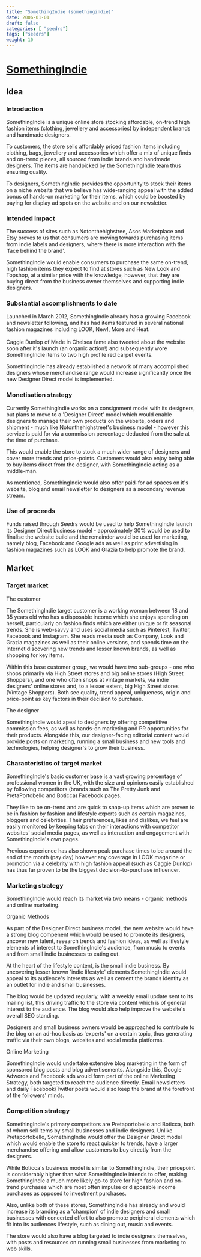 ```yaml
---
title: "SomethingIndie (somethingindie)"
date: 2006-01-01
draft: false
categories: [ "seedrs"]
tags: ["seedrs"]
weight: 10
---
```


# [SomethingIndie](https://www.seedrs.com/somethingindie)

## Idea

### Introduction

SomethingIndie is a unique online store stocking affordable, on-trend high fashion items (clothing, jewellery and accessories) by independent brands and handmade designers.

To customers, the store sells affordably priced fashion items including clothing, bags, jewellery and accessories which offer a mix of unique finds and on-trend pieces, all sourced from indie brands and handmade designers. The items are handpicked by the SomethingIndie team thus ensuring quality.

To designers, SomethingIndie provides the opportunity to stock their items on a niche website that we believe has wide-ranging appeal with the added bonus of hands-on marketing for their items, which could be boosted by paying for display ad spots on the website and on our newsletter.

### Intended impact

The success of sites such as Notonthehighstree, Asos Marketplace and Etsy proves to us that consumers are moving towards purchasing items from indie labels and designers, where there is more interaction with the 'face behind the brand'.

SomethingIndie would enable consumers to purchase the same on-trend, high fashion items they expect to find at stores such as New Look and Topshop, at a similar price with the knowledge, however, that they are buying direct from the business owner themselves and supporting indie designers.

### Substantial accomplishments to date

Launched in March 2012, SomethingIndie already has a growing Facebook and newsletter following, and has had items featured in several national fashion magazines including LOOK, New!, More and Heat. <br> <br>Caggie Dunlop of Made in Chelsea fame also tweeted about the website soon after it's launch (an organic action!) and subsequently wore SomethingIndie items to two high profile red carpet events.

SomethingIndie has already established a network of many accomplished designers whose merchandise range would increase significantly once the new Designer Direct model is implemented.

### Monetisation strategy

Currently SomethingIndie works on a consignment model with its designers, but plans to move to a 'Designer Direct' model which would enable designers to manage their own products on the website, orders and shipment - much like Notonthehighstreet's business model - however this service is paid for via a commission percentage deducted from the sale at the time of purchase.

This would enable the store to stock a much wider range of designers and cover more trends and price-points. Customers would also enjoy being able to buy items direct from the designer, with SomethingIndie acting as a middle-man.

As mentioned, SomethingIndie would also offer paid-for ad spaces on it's website, blog and email newsletter to designers as a secondary revenue stream.

### Use of proceeds

Funds raised through Seedrs would be used to help SomethingIndie launch its Designer Direct business model - approximately 30% would be used to finalise the website build and the remainder would be used for marketing, namely blog, Facebook and Google ads as well as print advertising in fashion magazines such as LOOK and Grazia to help promote the brand.

## Market

### Target market

The customer

The SomethingIndie target customer is a working woman between 18 and 35 years old who has a disposable income which she enjoys spending on herself, particularly on fashion finds which are either unique or fit seasonal trends. She is web-savvy and uses social media such as Pinterest, Twitter, Facebook and Instagram. She reads media such as Company, Look and Grazia magazines as well as their online versions, and spends time on the Internet discovering new trends and lesser known brands, as well as shopping for key items.

Within this base customer group, we would have two sub-groups - one who shops primarily via High Street stores and big online stores (High Street Shoppers), and one who often shops at vintage markets, via indie designers' online stores and, to a lesser extent, big High Street stores (Vintage Shoppers). Both see quality, trend appeal, uniqueness, origin and price-point as key factors in their decision to purchase.

The designer

SomethingIndie would apeal to designers by offering competitive commission fees, as well as hands-on marketing and PR opportunities for their products. Alongside this, our designer-facing editorial content would provide posts on marketing, running a small business and new tools and technologies, helping designer's to grow their business.

### Characteristics of target market

SomethingIndie's basic customer base is a vast growing percentage of professional women in the UK, with the size and opinions easily established by following competitors (brands such as The Pretty Junk and PretaPortobello and Boticca) Facebook pages.

They like to be on-trend and are quick to snap-up items which are proven to be in fashion by fashion and lifestyle experts such as certain magazines, bloggers and celebrities. Their preferences, likes and dislikes, we feel are easily monitored by keeping tabs on their interactions with competitor websites' social media pages, as well as interaction and engagement with SomethingIndie's own pages.

Previous experience has also shown peak purchase times to be around the end of the month (pay day) however any coverage in LOOK magazine or promotion via a celebrity with high fashion appeal (such as Caggie Dunlop) has thus far proven to be the biggest decision-to-purchase influencer.

### Marketing strategy

SomethingIndie would reach its market via two means - organic methods and online marketing.

Organic Methods

As part of the Designer Direct business model, the new website would have a strong blog compenent which would be used to promote its designers, uncover new talent, research trends and fashion ideas, as well as lifestyle elements of interest to SomethingIndie's audience, from music to events and from small indie businesses to eating out.

At the heart of the lifestyle content, is the small indie business. By uncovering lesser known 'indie lifestyle' elements SomethingIndie would appeal to its audience's interests as well as cement the brands identity as an outlet for indie and small businesses.

The blog would be updated regularly, with a weekly email update sent to its mailing list, this driving traffic to the store via content which is of general interest to the audience. The blog would also help improve the website's overall SEO standing.

Designers and small business owners would be approached to contribute to the blog on an ad-hoc basis as 'experts' on a certain topic, thus generating traffic via their own blogs, websites and social media platforms.

Online Marketing

SomethingIndie would undertake extensive blog marketing in the form of sponsored blog posts and blog advertisements. Alongside this, Google Adwords and Facebook ads would form part of the online Marketing Strategy, both targeted to reach the audience directly. Email newsletters and daily Facebook/Twitter posts would also keep the brand at the forefront of the followers' minds.

### Competition strategy

SomethingIndie's primary competitors are Pretaportobello and Boticca, both of whom sell items by small businesses and indie designers. Unlike Pretaportobello, SomethingIndie would offer the Designer Direct model which would enable the store to react quicker to trends, have a larger merchandise offering and allow customers to buy directly from the designers.

While Boticca's business model is similar to SomethingIndie, their pricepoint is considerably higher than what SomethingIndie intends to offer, making SomethingIndie a much more likely go-to store for high fashion and on-trend purchases which are most often impulse or disposable income purchases as opposed to investment purchases.

Also, unlike both of these stores, SomethingIndie has already and would increase its branding as a 'champion' of indie designers and small businesses with concerted effort to also promote peripheral elements which fit into its audiences lifestyle, such as dining out, music and events.

The store would also have a blog targeted to indie designers themselves, with posts and resources on running small businesses from marketing to web skills.

